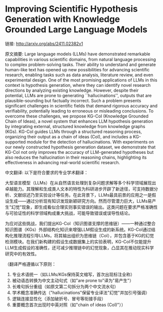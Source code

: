 # Improving Scientific Hypothesis Generation with Knowledge Grounded Large Language Models

链接: http://arxiv.org/abs/2411.02382v1

原文摘要:
Large language models (LLMs) have demonstrated remarkable capabilities in
various scientific domains, from natural language processing to complex
problem-solving tasks. Their ability to understand and generate human-like text
has opened up new possibilities for advancing scientific research, enabling
tasks such as data analysis, literature review, and even experimental design.
One of the most promising applications of LLMs in this context is hypothesis
generation, where they can identify novel research directions by analyzing
existing knowledge. However, despite their potential, LLMs are prone to
generating ``hallucinations'', outputs that are plausible-sounding but
factually incorrect. Such a problem presents significant challenges in
scientific fields that demand rigorous accuracy and verifiability, potentially
leading to erroneous or misleading conclusions. To overcome these challenges,
we propose KG-CoI (Knowledge Grounded Chain of Ideas), a novel system that
enhances LLM hypothesis generation by integrating external, structured
knowledge from knowledge graphs (KGs). KG-CoI guides LLMs through a structured
reasoning process, organizing their output as a chain of ideas (CoI), and
includes a KG-supported module for the detection of hallucinations. With
experiments on our newly constructed hypothesis generation dataset, we
demonstrate that KG-CoI not only improves the accuracy of LLM-generated
hypotheses but also reduces the hallucination in their reasoning chains,
highlighting its effectiveness in advancing real-world scientific research.

中文翻译:
以下是符合要求的专业学术翻译：

大型语言模型（LLMs）在从自然语言处理到复杂问题求解等多个科学领域展现出卓越能力。其理解和生成类人文本的特性为科研进步开辟了新途径，可支持数据分析、文献综述乃至实验设计等任务。在此背景下，LLMs最具前景的应用之一是假设生成——通过分析现有知识发现新颖研究方向。然而尽管潜力巨大，LLMs易产生"幻觉"现象，即生成看似合理实则事实错误的输出。这类问题在要求严格准确性与可验证性的科学领域构成重大挑战，可能导致错误或误导性结论。

为应对这些挑战，我们提出KG-CoI（知识图谱支撑的思维链）——一种通过整合知识图谱（KGs）外部结构化知识来增强LLM假设生成的新系统。KG-CoI通过结构化推理流程引导LLMs，将其输出组织为思维链（CoI），并包含基于KG的幻觉检测模块。在我们新构建的假设生成数据集上的实验表明，KG-CoI不仅能提升LLM生成假设的准确性，还可减少推理链中的幻觉现象，凸显其在推动现实科学研究中的有效性。

（翻译严格遵循以下原则：
1. 专业术语统一（如LLMs/KGs保持英文缩写，首次出现标注全称）
2. 被动语态转换为中文主动句式（如"are prone to"译为"易产生"）
3. 长难句拆分重组（如原文第二句拆分为两个中文流水句）
4. 学术概念准确传达（"hallucinations"保留专业译法"幻觉"并加引号强调）
5. 逻辑连接显性化（添加破折号、冒号等衔接手段）
6. 重要概念首次出现时中英对照（如"chain of ideas (CoI)"））
